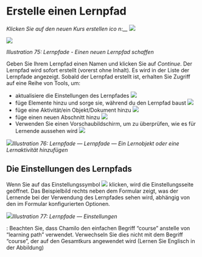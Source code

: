 # Erstelle einen Lernpfad

_Klicken Sie auf den neuen Kurs erstellen_ _ico n:\_\__ ![](../../.gitbook/assets/graphics13.png)

![](../../.gitbook/assets/graphics9.png)

_Illustration 75: Lernpfade - Einen neuen Lernpfad schaffen_

Geben Sie Ihrem Lernpfad einen Namen und klicken Sie auf _Continue_. Der Lernpfad wird sofort erstellt \(vorerst ohne Inhalt\). Es wird in der Liste der Lernpfade angezeigt. Sobald der Lernpfad erstellt ist, erhalten Sie Zugriff auf eine Reihe von Tools, um:

* aktualisiere die Einstellungen des Lernpfades ![](../../.gitbook/assets/graphics8.png)
* füge Elemente hinzu und sorge sie, während du den Lernpfad baust ![](../../.gitbook/assets/graphics22.png)
* füge eine Aktivität/ein Objekt/Dokument hinzu ![](../../.gitbook/assets/graphics23.png)
* füge einen neuen Abschnitt hinzu ![](../../.gitbook/assets/graphics19.png)
* Verwenden Sie einen Vorschaubildschirm, um zu überprüfen, wie es für Lernende aussehen wird ![](../../.gitbook/assets/graphics21.png)

![](../../.gitbook/assets/graphics10.png)_Illustration 76: Lernpfade — Lernpfade — Ein Lernobjekt oder eine Lernaktivität hinzufügen_

## Die Einstellungen des Lernpfads <a id="learning-path-s-settings"></a>

Wenn Sie auf das Einstellungssymbol ![](../../.gitbook/assets/graphics20.png) klicken, wird die Einstellungsseite geöffnet. Das Beispielbild rechts neben dem Formular zeigt, was der Lernende bei der Verwendung des Lernpfades sehen wird, abhängig von den im Formular konfigurierten Optionen.

![](../../.gitbook/assets/graphics11.png)_Illustration 77: Lernpfade — Einstellungen_

: Beachten Sie, dass Chamilo den einfachen Begriff “course” anstelle von “learning path” verwendet. Verwechseln Sie dies nicht mit dem Begriff “course”, der auf den Gesamtkurs angewendet wird \(Lernen Sie Englisch in der Abbildung\)